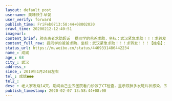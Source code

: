 ```yaml
---
layout: default_post
username: 美味快手早餐
user_verify: forward
publish_time: FriFeb0713:58:44+08002020
crawl_time: 20200212-12:40:51
imageurl: 
content_brief: 肺炎患者求助超话  提同学的爸爸求助，坐标：武汉紧急求助！！！求转发！！！【姓名】：成斌 【年龄】：68【所在城市】：武汉【所在小区/社区】：武汉汉阳区鹦鹉街钢管社区汉阳1889小区【患病时间】：2019年1月24日左右【联系方式】：成斌●●●【紧急联系方式】：夏莲英●●● ...全文
content_full_raw: 提同学的爸爸求助，坐标：武汉紧急求助！！！求转发！！！【姓名】：成斌【年龄】：68【所在城市】：武汉【所在小区/社区】：武汉汉阳区鹦鹉街钢管社区汉阳1889小区【患病时间】：2019年1月24日左右【联系方式】：成斌●●●【紧急联系方式】：夏莲英●●●【病情描述】：老人家发烧14天，期间自己去五医院看门诊做了CT检查，显示双肺多发斑片状感染，五医院医生说疑似肺炎，建议做核酸检测，但是问医院负责的护士，告知无法进行核酸检测，无奈开药回社区医院打针并把情况向社区进行了说明，请社区尽快安排进行检测好能安排治疗，防止病情恶化，到今天已经第五天；病人今天出现高烧以及呼吸急促症状，现在就两个老人在家，情况特别危急！已无法再等待和坚持了。跪请所有看到的朋友们，帮帮两位老人，已经没有时间再等待了，排了多日的核酸检测没有排上，但因没有核酸检测，医院没法安排住院，现在，我们全家恳请社会帮助，能够将老人家收治入院，及时接受系统的治疗，跪谢所有看到的朋友们，不求点赞，不求安慰，但求大家帮忙转发
status_url: https://m.weibo.cn/status/4469331486442234
name_: 成斌
age_: 68
city_: 武汉
address_: 
since_: 2019年1月24日左右
tel_: 成斌●●●
tel2_: 
desc_: 老人家发烧14天，期间自己去五医院看门诊做了CT检查，显示双肺多发斑片状感染，五医院医生说疑似肺炎，建议做核酸检测，但是问医院负责的护士，告知无法进行核酸检测，无奈开药回社区医院打针并把情况向社区进行了说明，请社区尽快安排进行检测好能安排治疗，防止病情恶化，到今天已经第五天；病人今天出现高烧以及呼吸急促症状，现在就两个老人在家，情况特别危急！已无法再等待和坚持了。跪请所有看到的朋友们，帮帮两位老人，已经没有时间再等待了，排了多日的核酸检测没有排上，但因没有核酸检测，医院没法安排住院，现在，我们全家恳请社会帮助，能够将老人家收治入院，及时接受系统的治疗，跪谢所有看到的朋友们，不求点赞，不求安慰，但求大家帮忙转发
publish_timestamp: 2020-02-07 13:58:44+08:00
---
```

